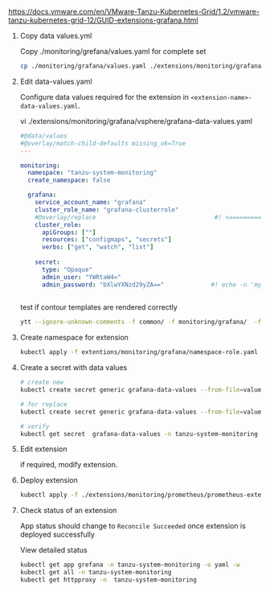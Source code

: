 https://docs.vmware.com/en/VMware-Tanzu-Kubernetes-Grid/1.2/vmware-tanzu-kubernetes-grid-12/GUID-extensions-grafana.html




1. Copy data values.yml

    Copy ./monitoring/grefana/values.yaml for complete set
    ``` sh
    cp ./monitoring/grafana/values.yaml ./extensions/monitoring/grafana/vsphere/grafana-data-values.yaml
    ```

2. Edit data-values.yaml 

   Configure data values required for the extension in `<extension-name>-data-values.yaml`.
    
    vi ./extensions/monitoring/grafana/vsphere/grafana-data-values.yaml

    ```yaml      
    #@data/values
    #@overlay/match-child-defaults missing_ok=True
    ---

    monitoring:
      namespace: "tanzu-system-monitoring"
      create_namespace: false

      grafana:
        service_account_name: "grafana"
        cluster_role_name: "grafana-clusterrole"
        #@overlay/replace                                 #! <============ put this to prevent ytt errors.
        cluster_role:
          apiGroups: [""]
          resources: ["configmaps", "secrets"]
          verbs: ["get", "watch", "list"]
          
        secret:
          type: "Opaque"
          admin_user: "YWRtaW4="
          admin_password: "bXlwYXNzd29yZA=="             #! echo -n 'mypassword' | base64
      
    ```
    
    test if contour templates are rendered correctly
    ```sh
    ytt --ignore-unknown-comments -f common/ -f monitoring/grafana/  -f ./extensions/monitoring/grafana/vsphere/grafana-data-values.yaml  -v infrastructure_provider=vsphere 
    ```


3. Create namespace for extension

    ```sh
    kubectl apply -f extentions/monitoring/grafana/namespace-role.yaml
    ```
    
4. Create a secret with data values
    ```sh
    # create new
    kubectl create secret generic grafana-data-values --from-file=values.yaml=./extensions/monitoring/grafana/vsphere/grafana-data-values.yaml -n tanzu-system-monitoring

    # for replace
    kubectl create secret generic grafana-data-values --from-file=values.yaml=./extensions/monitoring/grafana/vsphere/grafana-data-values.yaml -n tanzu-system-monitoring -o yaml --dry-run | kubectl replace -f-

    # verify
    kubectl get secret  grafana-data-values -n tanzu-system-monitoring -o 'go-template={{ index .data "values.yaml" }}' | base64 -d 
    ```
   


5. Edit extension

    if required, modify  extension.

6. Deploy extension  

    ```sh 
    kubectl apply -f ./extensions/monitoring/prometheus/prometheus-extension.yaml
    
    ```

7. Check status of an extension

   App status should change to `Reconcile Succeeded` once extension is deployed successfully
   
   View detailed status

    ```sh
    kubectl get app grefana -n tanzu-system-monitoring -o yaml -w
    kubectl get all -n tanzu-system-monitoring
    kubectl get httpproxy -n  tanzu-system-monitoring
    
    ```

